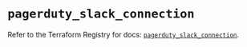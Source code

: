 # `pagerduty_slack_connection`

Refer to the Terraform Registry for docs: [`pagerduty_slack_connection`](https://registry.terraform.io/providers/pagerduty/pagerduty/3.21.0/docs/resources/slack_connection).
